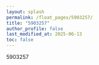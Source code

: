 ```yaml
---
layout: splash
permalink: /float_pages/5903257/
title: "5903257"
author_profile: false
last_modified_at: 2025-06-13
toc: false
---
```

 
5903257
